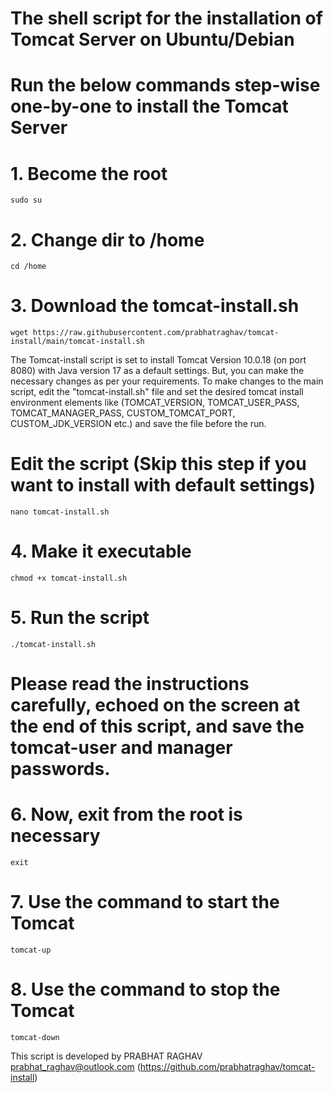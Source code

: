 # The shell script for the installation of Tomcat Server on Ubuntu/Debian

# Run the below commands step-wise one-by-one to install the Tomcat Server

  # 1. Become the root
    sudo su
  
  # 2. Change dir to /home
    cd /home
  
  # 3. Download the tomcat-install.sh
    wget https://raw.githubusercontent.com/prabhatraghav/tomcat-install/main/tomcat-install.sh

  The Tomcat-install script is set to install Tomcat Version 10.0.18 (on port 8080) with Java version 17 as a default settings. But, you can make the necessary changes as per your requirements. To make changes to the main script, edit the "tomcat-install.sh" file and set the desired tomcat install environment elements like (TOMCAT_VERSION, TOMCAT_USER_PASS, TOMCAT_MANAGER_PASS, CUSTOM_TOMCAT_PORT, CUSTOM_JDK_VERSION etc.) and save the file before the run.
  
  # Edit the script (Skip this step if you want to install with default settings)
    nano tomcat-install.sh

  # 4. Make it executable
    chmod +x tomcat-install.sh

  # 5. Run the script
    ./tomcat-install.sh

# Please read the instructions carefully, echoed on the screen at the end of this script, and save the tomcat-user and manager passwords.

# 6. Now, exit from the root is necessary
    exit

# 7. Use the command to start the Tomcat
    tomcat-up

# 8. Use the command to stop the Tomcat
    tomcat-down

  
This script is developed by PRABHAT RAGHAV prabhat_raghav@outlook.com
(https://github.com/prabhatraghav/tomcat-install)
